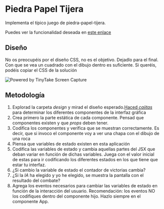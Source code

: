 # Piedra Papel Tijera

Implementa el típico juego de piedra-papel-tijera.

Puedes ver la funcionalidad deseada en [este enlace](https://nityagulati.github.io/rock-paper-scissors/)

## Diseño

No os preocupéis por el diseño CSS, no es el objetivo. Dejadlo para el final. Con que se vea un cuadrado con el dibujo dentro es suficiente. Si queréis, podéis copiar el CSS de la solución

<img src="https://oscarm.tinytake.com/media/14b3fcc?filename=1688712611183_TinyTake07-07-2023-08-49-51_638243094105667513.png&sub_type=thumbnail_preview&type=attachment&width=1199&height=599" title="Powered by TinyTake Screen Capture"/>

## Metodología

1. Explorad la carpeta _design_ y mirad el diseño esperado.[Haced _cajitas_](https://raw.githubusercontent.com/breatheco-de/exercise-landing-page-javascript/master/strategy.png) para determinar los diferentes componentes de la interfaz gráfica
2. Crea primero la parte estática de cada componente. Pensad que componentes existen y que _props_ deben tener.
3. Codifica los componentes y verifica que se muestran correctamente. Es decir, que si invoco el componente <Plate image={rock} /> voy a ver una chapa con el dibujo de una roca
4. Piensa que variables de estado existen en esta aplicación
5. Codifica las variables de estado y cambia aquellas partes del JSX que deban variar en función de dichas variables. Juega con el valor inicial de estas para ir codificando los diferentes estados en los que tiene que estar tu interfaz.
6. ¿Si cambio la variable de estado el contador de victorias cambia?
7. ¿Si la _IA_ ha elegido y yo he elegido, se muestra la pantalla con el resultado del combate?
8. Agrega los eventos necesarios para cambiar las variables de estado en función de la interacción del usuario. Recomendación: los eventos NO los codifiques dentro del componente hijo. Hazlo siempre en el componente App.
